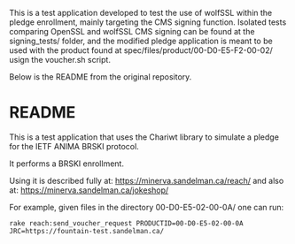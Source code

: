 This is a test application developed to test the use of wolfSSL within the pledge enrollment, mainly 
targeting the CMS signing function.
Isolated tests comparing OpenSSL and wolfSSL CMS signing can be found at the signing_tests/ folder,
and the modified pledge application is meant to be used with the product found at spec/files/product/00-D0-E5-F2-00-02/
usign the voucher.sh script.

Below is the README from the original repository.

# README

This is a test application that uses the Chariwt library to simulate a pledge
for the IETF ANIMA BRSKI protocol.

It performs a BRSKI enrollment.

Using it is described fully at: https://minerva.sandelman.ca/reach/
and also at: https://minerva.sandelman.ca/jokeshop/

For example, given files in the directory 00-D0-E5-02-00-0A/
one can run:

    rake reach:send_voucher_request PRODUCTID=00-D0-E5-02-00-0A JRC=https://fountain-test.sandelman.ca/

